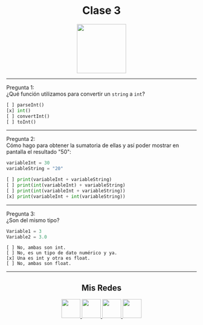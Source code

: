 <h1 align="center">Clase 3</h1>

<p align="center">
<img height=130px src="https://i.ibb.co/BL0pJF8/Polo.png"/>
</p>

-----------------------------------------------------------
Pregunta 1: <br>
¿Qué función utilizamos para convertir un ```string``` a ```int```?

```python
[ ] parseInt()
[x] int()
[ ] convertInt()
[ ] toInt()
```

-----------------------------------------------------------
Pregunta 2: <br>
Cómo hago para obtener la sumatoria de ellas y así poder mostrar en pantalla el resultado "50":
```python
variableInt = 30 
variableString = "20"
```

```python
[ ] print(variableInt + variableString)
[ ] print(int(variableInt) + variableString)
[ ] print(int(variableInt + variableString))
[x] print(variableInt + int(variableString))
```

-----------------------------------------------------------
Pregunta 3: <br>
¿Son del mismo tipo?
```python
Variable1 = 3
Variable2 = 3.0
```

```
[ ] No, ambas son int.
[ ] No, es un tipo de dato numérico y ya.
[x] Una es int y otra es float.
[ ] No, ambas son float.
```

-----------------------------------------------------------
<center>

<h2 align="center"> Mis Redes </h2>
<p  align="center">
<a href="https://www.linkedin.com/in/duboisfacu/" target="_blank">
  <img src="https://i.ibb.co/7VZQrXx/link.png" height=50px>
</a>
<a href="https://www.instagram.com/duboisfacu/" target="_blank">
  <img src="https://i.ibb.co/stNqbkw/ig.png" height=50px>
</a>
<a href="https://www.reddit.com/user/duboisfacu" target="_blank">
<img src="https://i.ibb.co/4T7YM0V/reddit.png" height=50px>
</a>
<a href="https://twitter.com/duboisfacu" target="_blank">
<img src="https://i.ibb.co/PxrxjS2/twitter.png" height=50px>
</a>
  </p>
</center>